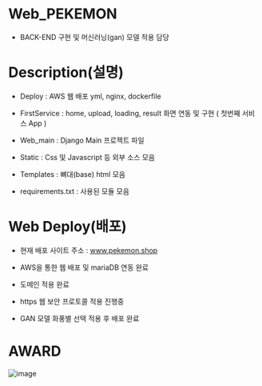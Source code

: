 # Web_PEKEMON 

- BACK-END 구현 및 머신러닝(gan) 모델 적용 담당



# Description(설명)
- Deploy : AWS 웹 배포 yml, nginx, dockerfile 

- FirstService : home, upload, loading, result 화면 연동 및 구현 ( 첫번째 서비스 App )

- Web_main : Django Main 프로젝트 파일

- Static : Css 및 Javascript 등 외부 소스 모음

- Templates : 뼈대(base) html 모음 

- requirements.txt : 사용된 모듈 모음


# Web Deploy(배포)

- 현재 배포 사이트 주소 :  www.pekemon.shop

- AWS을 통한 웹 배포 및 mariaDB 연동 완료 

- 도메인 적용 완료 

- https 웹 보안 프로토콜 적용 진행중 

- GAN 모델 화풍별 선택 적용 후 배포 완료

# AWARD
![image](https://user-images.githubusercontent.com/80312713/144539643-33b0de7a-f74c-47f8-89d4-e3fb37b807a5.png)

